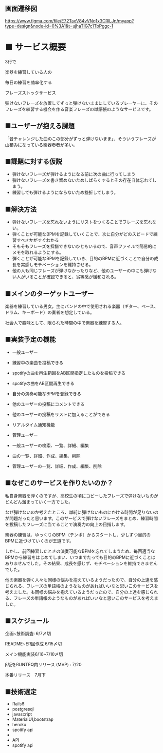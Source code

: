 ## 画面遷移図
https://www.figma.com/file/E72TaxV84vVNq1x3CRlLJn/myapp?type=design&node-id=0%3A1&t=ujhaTlG7c1TpPggc-1

# ■ サービス概要

3行で

楽器を練習している人の

毎日の練習を効率化する

フレーズストックサービス

弾けないフレーズを放置してずっと弾けないままにしているプレーヤーに、そのフレーズを練習する機会を作る音楽フレーズの単語帳のようなサービスです。

## ■ユーザーが抱える課題

「昔チャレンジした曲のこの部分がずっと弾けないまま」、そういうフレーズが山積みになっている楽器奏者が多い。

## ■課題に対する仮説

- 弾けないフレーズが弾けるようになる前に次の曲に行ってしまう
- 弾けないフレーズを書き留めないためしばらくするとその存在自体忘れてしまう。
- 練習しても弾けるようにならないため挫折してしまう。

## ■解決方法

- 弾けないフレーズを忘れないようにリストをつくることでフレーズを忘れない。
- 弾くことが可能なBPMを記録していくことで、次に自分がどのスピードで練習すべきかがすぐわかる
- そもそもフレーズを採譜できないひともいるので、音声ファイルで簡易的にメモを取れるようにする。
- 弾くことが可能なBPMを記録していき、目的のBPMに近づくことで自分の成長を実感しモチベーションを維持させる。
- 他の人も同じフレーズが弾けなかったりなど、他のユーザーの中にも弾けない人がいることが確認できると、劣等感が緩和される。

## ■メインのターゲットユーザー

楽器を練習している男女。主にバンドの中で使用される楽器（ギター、ベース、ドラム、キーボード）の奏者を想定している。

社会人で趣味として、限られた時間の中で楽器を練習する人。

## ■実装予定の機能

- 一般ユーザー

- 練習中の楽曲を投稿できる

- spotifyの曲を再生範囲をAB区間指定したものを投稿できる
  
- spotifyの曲をAB区間再生できる

- 自分の演奏可能なBPMを登録できる

- 他のユーザーの投稿にコメントできる

- 他のユーザーの投稿をリストに加えることができる
  
- リアルタイム通知機能

- 管理ユーザー

- 一般ユーザーの検索、一覧、詳細、編集

- 曲の一覧、詳細、作成、編集、削除

- 管理ユーザーの一覧、詳細、作成、編集、削除

## ■なぜこのサービスを作りたいのか？

私自身楽器を弾くのですが、高校生の頃にコピーしたフレーズで弾けないものがどんどん溜まっていく一方でした。

なぜ弾けないのか考えたところ、単純に弾けないものにかける時間が足りないのが問題だったと思います。このサービスで弾けないフレーズをまとめ、練習時間を投稿したフレーズに当てることで演奏力の向上の目指します。

楽器の練習は、ゆっくりのBPM（テンポ）からスタートし、少しずつ目的のBPMに近づけていくのが王道です。

しかし、前回練習したときの演奏可能なBPMを忘れてしまうため、毎回適当なBPMから練習をはじめてしまい、いつまでたっても目的のBPMに近づくことはありませんでした。その結果、成長を感じず、モチベーションを維持できませんでした。

他の楽器を弾く人々も同様の悩みを抱えているようだったので、自分の上達を感じられる、フレーズの単語帳のようなものがあればいいなと思いこのサービスを考えました。も同様の悩みを抱えているようだったので、自分の上達を感じられる、フレーズの単語帳のようなものがあればいいなと思いこのサービスを考えました。

## ■スケジュール

企画~技術調査: 6/7〆切

README~ER図作成 6/15〆切

メイン機能実装6/16~7/10〆切

β版をRUNTEQ内リリース (MVP) : 7/20

本番リリース　7月下

## ■技術選定

- Rails6
- postgresql
- javascript
- MaterialUI,bootstrap
- heroku
- spotify api
- 
- API
- spotify api